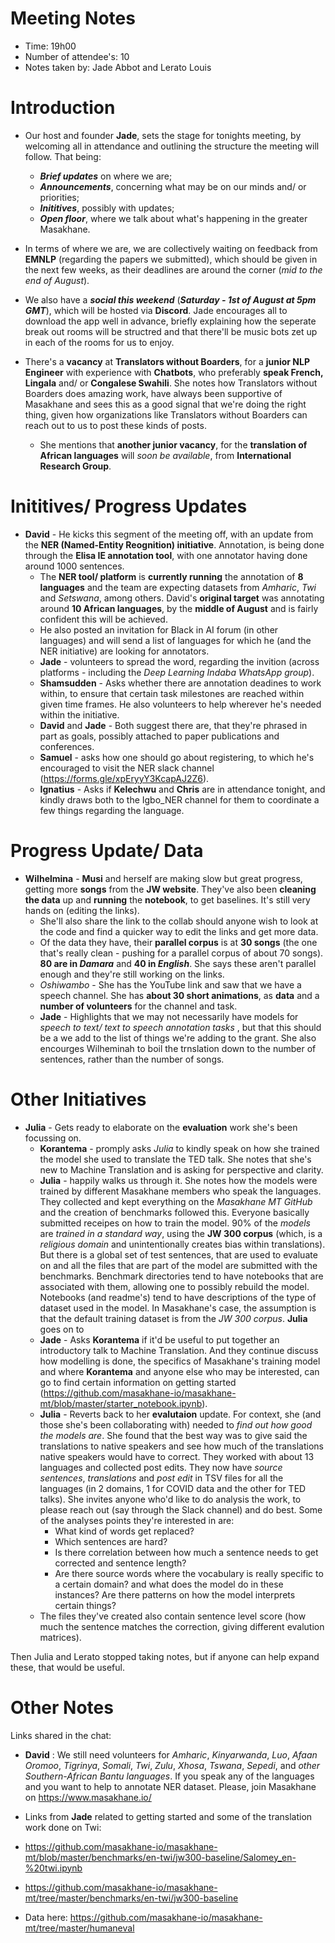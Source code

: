 # Meeting Notes

- Time: 19h00
- Number of attendee's: 10
- Notes taken by: Jade Abbot and Lerato Louis

# Introduction

- Our host and founder **Jade**, sets the stage for tonights meeting, by welcoming all in attendance and outlining the structure the meeting will follow. That being:
  - **_Brief updates_** on where we are;
  - **_Announcements_**, concerning what may be on our minds and/ or priorities; 
  - **_Inititives_**, possibly with updates;
  - **_Open floor_**, where we talk about what's happening in the greater Masakhane.

- In terms of where we are, we are collectively waiting on feedback from **EMNLP** (regarding the papers we submitted), which should be given in the next few weeks, as their           deadlines are around the corner (_mid to the end of August_). 

- We also have a **_social this weekend_** (**_Saturday - 1st of August at 5pm GMT_**), which will be hosted via **Discord**. Jade encourages all to download the app well in       advance, briefly explaining how the seperate break out rooms will be structred and that there'll be music bots zet up in each of the rooms for us to enjoy.

- There's a **vacancy** at **Translators without Boarders**, for a **junior NLP Engineer** with experience with **Chatbots**, who preferably **speak French, Lingala** and/ or       **Congalese Swahili**.
  She notes how Translators without Boarders does amazing work, have always been supportive of Masakhane and sees this as a good signal that we're doing the right thing,
  given how organizations like Translators without Boarders can reach out to us to post these kinds of posts.
  - She mentions that **another junior vacancy**, for the **translation of African languages** will _soon be available_, from **International Research Group**. 
  
# Inititives/ Progress Updates

- **David** - He kicks this segment of the meeting off, with an update from the **NER (Named-Entity Reognition) initiative**. Annotation, is being done through the **Elisa IE       annotation tool**, with one annotator having done around 1000 sentences. 
  - The **NER tool/ platform** is **currently running** the annotation of **8 languages** and the team are expecting datasets from _Amharic_, _Twi_ and _Setswana_, among others.     David's **original target** was annotating around **10 African languages**, by the **middle of August** and is fairly confident this will be achieved. 
  - He also posted an invitation for Black in AI forum (in other languages) and will send a list of languages for which he (and the NER initiative) are looking for annotators. 
  - **Jade** - volunteers to spread the word, regarding the invition (across platforms - including the _Deep Learning Indaba WhatsApp group_).
  - **Shamsudden** - Asks whether there are annotation deadines to work within, to ensure that certain task milestones are reached within given time frames. He also volunteers       to help wherever he's needed within the initiative.
  - **David** and **Jade** - Both suggest there are, that they're phrased in part as goals, possibly attached to paper publications and conferences.
  - **Samuel** - asks how one should go about registering, to which he's encouraged to visit the NER slack channel (https://forms.gle/xpEryyY3KcapAJ2Z6).
  - **Ignatius** - Asks if **Kelechwu** and **Chris** are in attendance tonight, and kindly draws both to the Igbo_NER channel for them to coordinate a few things regarding the    language.
  
# Progress Update/ Data

- **Wilhelmina** - **Musi** and herself are making slow but great progress, getting more **songs** from the **JW website**. They've also been **cleaning the data** up and          **running** the **notebook**, to get baselines. It's still very hands on (editing the links). 
  - She'll also share the link to the collab should anyone wish to look at the code and find a quicker way to edit the links and get more data.
  - Of the data they have, their **parallel corpus** is at **30 songs** (the one that's really clean - pushing for a parallel corpus of about 70 songs). **80 are in _Damara_**     and **40 in _English_**. She says these aren't parallel enough and they're still working on the links.
  - _Oshiwambo_ - She has the YouTube link and saw that we have a speech channel. She has **about 30 short animations**, as **data** and a **number of volunteers** for the            channel and task.
  - **Jade** - Highlights that we may not necessarily have models for _speech to text/ text to speech annotation tasks_ , but that this should be a we add to the list of things    we're adding to the grant. She also encourges Wilheminah to boil the trnslation down to the number of sentences, rather than the number of songs.
  
# Other Initiatives

- **Julia** - Gets ready to elaborate on the **evaluation** work she's been focussing on. 
  - **Korantema** - promply asks _Julia_ to kindly speak on how she trained the model she used to translate the TED talk. She notes that she's new to Machine Translation and is     asking for perspective and clarity.
  - **Julia** - happily walks us through it. She notes how the models were trained by different Masakhane members who speak the languages. They collected and kept everything on    the _Masakhane MT GitHub_ and the creation of benchmarks followed this. Everyone basically submitted receipes on how to train the model. 90% of the _models_ are _trained in a    standard way_, using the **JW 300 corpus** (which, is a _religious domain_ and unintentionally creates bias within translations). But there is a global set of test                sentences, that are used to evaluate on and all the files that are part of the model are submitted with the benchmarks. Benchmark directories tend to have notebooks that are    associated with them, allowing one to possibly rebuild the model. Notebooks (and readme's) tend to have descriptions of the type of dataset used in the model. In Masakhane's    case, the assumption is that the default training dataset is from the _JW 300 corpus_. **Julia** goes on to 
  - **Jade** -  Asks **Korantema** if it'd be useful to put together an introductory talk to Machine Translation. And they continue discuss how modelling is done, the specifics     of Masakhane's training model and where **Korantema** and anyone else who may be interested, can go to find certain information on getting started              (https://github.com/masakhane-io/masakhane-mt/blob/master/starter_notebook.ipynb).
  - **Julia** - Reverts back to her **evalutaion** update. For context, she (and those she's been collaborating with) needed to _find out how good the models are_. She found         that the best way was to give said the translations to native speakers and see how much of the translations native speakers would have to correct. They worked with about 13     languages and collected post edits. They now have _source sentences_, _translations_ and _post edit_ in TSV files for all the languages (in 2 domains, 1 for COVID data and       the other for TED talks). She invites anyone who'd like to do analysis the work, to please reach out (say through the Slack channel) and do best. Some of the analyses points     they're interested in are:
      -  What kind of words get replaced?
      - Which sentences are hard?
      - Is there correlation between how much a sentence needs to get corrected and sentence length?
      - Are there source words where the vocabulary is really specific to a certain domain? and what does the model do in these instances? Are there patterns on how the model           interprets certain things?
   - The files they've created also contain sentence level score (how much the sentence matches the correction, giving different evalution matrices).

Then Julia and Lerato stopped taking notes, but if anyone can help expand these, that would be useful.

# Other Notes 

Links shared in the chat:

- **David** : We still need volunteers for _Amharic_, _Kinyarwanda_, _Luo_, _Afaan Oromoo_, _Tigrinya_, _Somali_, _Twi_, _Zulu_, _Xhosa_, _Tswana_, _Sepedi_, and _other     Southern-African Bantu languages_. If you speak any of the languages and you want to help to annotate NER dataset. Please, join Masakhane on https://www.masakhane.io/

- Links from **Jade** related to getting started and some of the translation work done on Twi: 

- https://github.com/masakhane-io/masakhane-mt/blob/master/benchmarks/en-twi/jw300-baseline/Salomey_en-%20twi.ipynb
- https://github.com/masakhane-io/masakhane-mt/tree/master/benchmarks/en-twi/jw300-baseline
- Data here: https://github.com/masakhane-io/masakhane-mt/tree/master/humaneval
